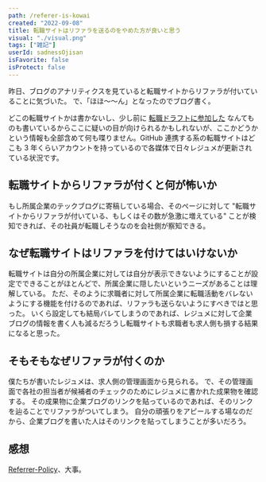 ```yaml
---
path: /referer-is-kowai
created: "2022-09-08"
title: 転職サイトはリファラを送るのをやめた方が良いと思う
visual: "./visual.png"
tags: ["雑記"]
userId: sadnessOjisan
isFavorite: false
isProtect: false
---
```


昨日、ブログのアナリティクスを見ていると転職サイトからリファラが付いていることに気づいた。
で、「ほほ〜〜ん」となったのでブログ書く。

どこの転職サイトかは書かないし、少し前に [転職ドラフトに参加した](https://blog.ojisan.io/job-draft-202209/) なんてものも書いているからここに疑いの目が向けられるかもしれないが、ここかどうかという情報も全部含めて何も喋りません。GitHub 連携する系の転職サイトはどこも 3 年くらいアカウントを持っているので各媒体で日々レジュメが更新されている状況です。

## 転職サイトからリファラが付くと何が怖いか

もし所属企業のテックブログに寄稿している場合、そのページに対して "転職サイトからリファラが付いている、もしくはその数が急激に増えている" ことが検知できれば、その社員が転職しそうなのを会社側が察知できる。

## なぜ転職サイトはリファラを付けてはいけないか

転職サイトは自分の所属企業に対しては自分が表示できないようにすることが設定でできることがほとんどで、所属企業に隠したいというニーズがあることは理解している。
ただ、そのように求職者に対して所属企業に転職活動をバレないようにする機能を付けるのであれば、リファラも送らないようにすべきではと思った。
いくら設定しても結局バレてしまうのであれば、レジュメに対して企業ブログの情報を書く人も減るだろうし転職サイトも求職者も求人側も損する結果になると思った。

## そもそもなぜリファラが付くのか

僕たちが書いたレジュメは、求人側の管理画面から見られる。
で、その管理画面で各社の担当者が候補者のチェックのためにレジュメに書かれた成果物を確認する。
その成果物に企業ブログのリンクを貼っているのであれば、そのリンクを辿ることでリファラがついてしまう。
自分の頑張りをアピールする場なのだから、企業ブログを書いた人はそのリンクを貼ってしまうことが多いだろう。

## 感想

[Referrer-Policy](https://developer.mozilla.org/ja/docs/Web/HTTP/Headers/Referrer-Policy)、大事。
